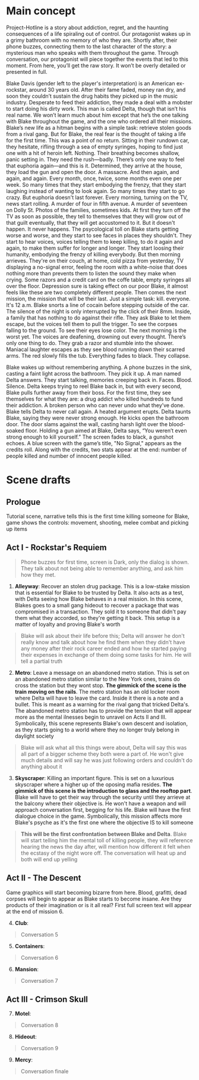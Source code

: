 # Main concept

Project-Hotline is a story about addiction, regret, and the haunting consequences of a life spiraling out of control. Our protagonist wakes up in a grimy bathroom with no memory of who they are. Shortly after, their phone buzzes, connecting them to the last character of the story: a mysterious man who speaks with them throughout the game. Through conversation, our protagonist will piece together the events that led to this moment. From here, you’ll get the raw story. It won’t be overly detailed or presented in full.

Blake Davis (gender left to the player's interpretation) is an American ex-rockstar, around 30 years old. After their fame faded, money ran dry, and soon they couldn’t sustain the drug habits they picked up in the music industry. Desperate to feed their addiction, they made a deal with a mobster to start doing his dirty work. This man is called Delta, though that isn’t his real name. We won’t learn much about him except that he’s the one talking with Blake throughout the game, and the one who ordered all their missions. Blake’s new life as a hitman begins with a simple task: retrieve stolen goods from a rival gang. But for Blake, the real fear is the thought of taking a life for the first time. This was a point of no return. Sitting in their rundown car, they hesitate, rifling through a sea of empty syringes, hoping to find just one with a hit of heroin left. Nothing. Their breathing becomes shallow, panic setting in. They need the rush—badly. There’s only one way to feel that euphoria again—and this is it. Determined, they arrive at the house, they load the gun and open the door. A massacre. And then again, and again, and again. Every month, once, twice, some months even one per week. So many times that they start embodying the frenzy, that they start laughing instead of wanting to look again. So many times they start to go crazy. But euphoria doesn't last forever. Every morning, turning on the TV, news start rolling. A murder of four in fifth avenue. A murder of seventeen on Dolly St. Photos of the families, sometimes kids. At first they turn off the TV as soon as possible, they tell to themselves that they will grow out of that guilt eventually, that they will get accustomed to it. But it doesn't happen. It never happens. The psycological toll on Blake starts getting worse and worse, and they start to see faces in places they shouldn't. They start to hear voices, voices telling them to keep killing, to do it again and again, to make them suffer for longer and longer. They start loosing their humanity, embodying the frenzy of killing everybody. But then morning arrieves. They're on their couch, at home, cold pizza from yesterday, TV displaying a no-signal error, feeling the room with a white-noise that does nothing more than prevents them to listen the sound they make when crying. Some razors and a credit card on the coffe table, empty syringes all over the floor. Depression sure is taking effect on our poor Blake, it almost feels like these are two completely different people. Then comes the next mission, the mission that will be their last. Just a simple task: kill. everyone. It's 12 a.m. Blake snorts a line of cocain before stepping outside of the car. The silence of the night is only interrupted by the click of their 8mm. Inside, a family that has nothing to do against their rifle. They ask Blake to let them escape, but the voices tell them to pull the trigger. To see the corpses falling to the ground. To see their eyes lose color. The next morning is the worst yet. The voices are deafening, drowning out every thought. There’s only one thing to do. They grab a razor and stumble into the shower. Maniacal laughter escapes as they see blood running down their scarred arms. The red slowly fills the tub. Everything fades to black. They collapse.

Blake wakes up without remembering anything. A phone buzzes in the sink, casting a faint light across the bathroom. They pick it up. A man named Delta answers. They start talking, memories creeping back in. Faces. Blood. Silence. Delta keeps trying to reel Blake back in, but with every second, Blake pulls further away from their boss. For the first time, they see themselves for what they are: a drug addict who killed hundreds to fund their addiction. A broken person who can never undo what they’ve done. Blake tells Delta to never call again. A heated argument erupts. Delta taunts Blake, saying they were never strong enough. He kicks open the bathroom door. The door slams against the wall, casting harsh light over the blood-soaked floor. Holding a gun aimed at Blake, Delta says, “You weren’t even strong enough to kill yourself.” The screen fades to black, a gunshot echoes. A blue screen with the game’s title, "No Signal," appears as the credits roll. Along with the credits, two stats appear at the end: number of people killed and number of innocent people killed.

# Scene drafts

## Prologue

Tutorial scene, narrative tells this is the first time killing someone for Blake, game shows the controls: movement, shooting, melee combat and picking up items

## Act I - Rockstar's Requiem

> Phone buzzes for first time, screen is Dark, only the dialog is shown. They talk about not being able to remember anything, and ask him how they met. 
1. **Alleyway**: Recover an stolen drug package. This is a low-stake mission that is essential for Blake to be trusted by Delta. It also acts as a test, with Delta seeing how Blake behaves in a real mission. In this scene, Blakes goes to a small gang hideout to recover a package that was compromised in a transaction. They sold it to someone that didn't pay them what they accorded, so they're getting it back. This setup is a matter of loyalty and proving Blake's worth
> Blake will ask about their life before this; Delta will answer he don't really know and talk about how he find them when they didn't have any money after their rock career ended and how he started paying their expenses in exchange of them doing some tasks for him. He will tell a partial truth
2. **Metro**: Leave a message on an abandoned metro station. This is set on an abandoned metro station similar to the New York ones, trains do cross the station but they wont stop. **The gimmick of the scene is the train moving on the rails**. The metro station has an old locker room where Delta will have to leave the card. Inside it there is a note and a bullet. This is meant as a warning for the rival gang that tricked Delta's. The abandoned metro station has to provide the tension that will appear more as the mental ilnesses begin to unravel on Acts II and III. Symbolically, this scene represents Blake's own descent and isolation, as they starts going to a world where they no longer truly belong in daylight society
> Blake will ask what all this things were about, Delta will say this was all part of a bigger scheme they both were a part of. He won't give much details and will say he was just following orders and couldn't do anything about it
3. **Skyscraper**: Killing an important figure. This is set on a luxurious skyscraper where a higher up of the oposing mafia resides. **The gimmick of this scene is the introduction to glass and the rooftop part**. Blake will have to get their way through the security until they arrieve at the balcony where their objective is. He won't have a weapon and will approach conversation first, begging for his life. Blake will have the first dialogue choice in the game. Symbolically, this mission affects more Blake's psyche as it's the first one where the objective IS to kill someone
> **This will be the first confrontation between Blake and Delta**. Blake will start telling him the mental toll of killing people, they will reference hearing the news the day after, will mention how different it felt when the ecstasy of the night wore off. The conversation will heat up and both will end up yelling

## Act II - The Descent

Game graphics will start becoming bizarre from here. Blood, grafitti, dead corpses will begin to appear as Blake starts to become insane. Are they products of their imagination or is it all real? First full screen text will appear at the end of mission 6.

4. **Club**:
> Conversation 5
5. **Containers**:
> Conversation 6
6. **Mansion**:
> Conversation 7

## Act III - Crimson Skull

7. **Motel**:
> Conversation 8
8. **Hideout**:
> Conversation 9
9. **Mercy**:
> Conversation finale